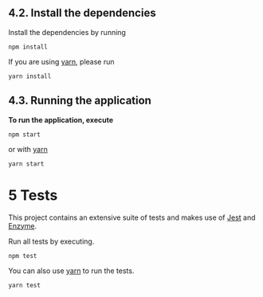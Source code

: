
## 4.2. Install the dependencies
Install the dependencies by running
```
npm install
```

If you are using [yarn](https://yarnpkg.com/lang/en/), please run
```
yarn install
```
## 4.3. Running the application
**To run the application, execute**
```
npm start
```
or with [yarn](https://yarnpkg.com/lang/en/)
```
yarn start
```

# 5 Tests
This project contains an extensive suite of tests and makes use of [Jest](https://jestjs.io/) and [Enzyme](https://github.com/airbnb/enzyme).

Run all tests by executing.

```
npm test
```

You can also use [yarn](https://yarnpkg.com/lang/en/) to run the tests.
```
yarn test
